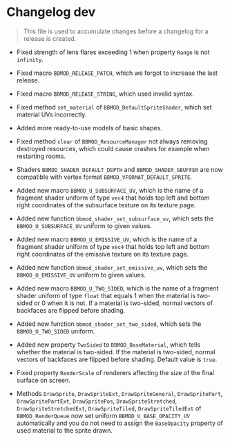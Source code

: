 # Changelog dev
> This file is used to accumulate changes before a changelog for a release is created.

* Fixed strength of lens flares exceeding 1 when property `Range` is not `infinity`.
* Fixed macro `BBMOD_RELEASE_PATCH`, which we forgot to increase the last release.
* Fixed macro `BBMOD_RELEASE_STRING`, which used invalid syntax.
* Fixed method `set_material` of `BBMOD_DefaultSpriteShader`, which set material UVs incorrectly.
* Added more ready-to-use models of basic shapes.
* Fixed method `clear` of `BBMOD_ResourceManager` not always removing destroyed resources, which could cause crashes for example when restarting rooms.
* Shaders `BBMOD_SHADER_DEFAULT_DEPTH` and `BBMOD_SHADER_GBUFFER` are now compatible with vertex format `BBMOD_VFORMAT_DEFAULT_SPRITE`.
* Added new macro `BBMOD_U_SUBSURFACE_UV`, which is the name of a fragment shader uniform of type `vec4` that holds top left and bottom right coordinates of the subsurface texture on its texture page.
* Added new function `bbmod_shader_set_subsurface_uv`, which sets the `BBMOD_U_SUBSURFACE_UV` uniform to given values.
* Added new macro `BBMOD_U_EMISSIVE_UV`, which is the name of a fragment shader uniform of type `vec4` that holds top left and bottom right coordinates of the emissive texture on its texture page.
* Added new function `bbmod_shader_set_emissive_uv`, which sets the `BBMOD_U_EMISSIVE_UV` uniform to given values.
* Added new macro `BBMOD_U_TWO_SIDED`, which is the name of a fragment shader uniform of type `float` that equals 1 when the material is two-sided or 0 when it is not. If a material is two-sided, normal vectors of backfaces are flipped before shading.
* Added new function `bbmod_shader_set_two_sided`, which sets the `BBMOD_U_TWO_SIDED` uniform.
* Added new property `TwoSided` to `BBMOD_BaseMaterial`, which tells whether the material is two-sided. If the material is two-sided, normal vectors of backfaces are flipped before shading. Default value is `true`.
* Fixed property `RenderScale` of renderers affecting the size of the final surface on screen.

* Methods `DrawSprite`, `DrawSpriteExt`, `DrawSpriteGeneral`, `DrawSpritePart`, `DrawSpritePartExt`, `DrawSpritePos`, `DrawSpriteStretched`, `DrawSpriteStretchedExt`, `DrawSpriteTiled`, `DrawSpriteTiledExt` of `BBMOD_RenderQueue` now set uniform `BBMOD_U_BASE_OPACITY_UV` automatically and you do not need to assign the `BaseOpacity` property of used material to the sprite drawn.
